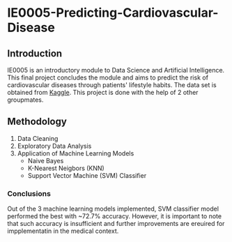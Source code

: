 # IE0005-Predicting-Cardiovascular-Disease

## Introduction
IE0005 is an introductory module to Data Science and Artificial Intelligence. This final project concludes the module and aims to predict the risk of cardiovascular diseases through patients' lifestyle habits. The data set is obtained from [Kaggle](https://www.kaggle.com/datasets/sulianova/cardiovascular-disease-dataset). This project is done with the help of 2 other groupmates.

## Methodology
1. Data Cleaning
2. Exploratory Data Analysis
3. Application of Machine Learning Models
   - Naive Bayes
   - K-Nearest Neigbors (KNN)
   - Support Vector Machine (SVM) Classifier

### Conclusions
Out of the 3 machine learning models implemented, SVM classifier model performed the best with ~72.7% accuracy. However, it is important to note that such accuracy is insufficient and further improvements are ereuired for impplementatin in the medical context.
